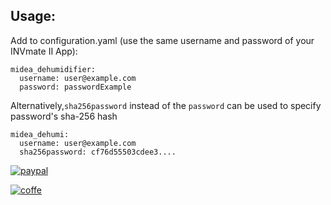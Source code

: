 ## Usage:
Add to configuration.yaml (use the same username and password of your INVmate II App):

```
midea_dehumidifier:
  username: user@example.com
  password: passwordExample
```

Alternatively,``sha256password`` instead of the ``password`` can be used to specify password's sha-256 hash
```
midea_dehumi:
  username: user@example.com
  sha256password: cf76d55503cdee3....
```

[![paypal](https://www.paypalobjects.com/en_US/i/btn/btn_donateCC_LG.gif)](https://www.paypal.com/cgi-bin/webscr?cmd=_s-xclick&hosted_button_id=5E7ULVFGCGKU2&source=url)

[![coffe](https://www.buymeacoffee.com/assets/img/custom_images/black_img.png)](https://www.buymeacoffee.com/barban)
